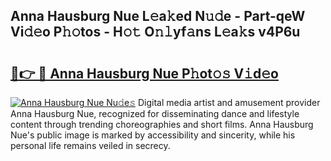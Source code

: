 ## Anna Hausburg Nue L𝚎a𝚔ed N𝚞𝚍e - Part-qeW Vi𝚍𝚎o P𝚑𝚘tos - H𝚘𝚝 O𝚗𝚕yf𝚊ns L𝚎a𝚔s v4P6u

# <h2><a href="http://kfc5uzr.oniu.top/?m=Anna+Hausburg+Nue">🔗👉 🔴 Anna Hausburg Nue P𝚑ot𝚘𝚜 V𝚒d𝚎o</a></h2>

[![Anna Hausburg Nue Nu𝚍e𝚜](https://i.imgur.com/0qMVB7G.gif)](http://kfc5uzr.oniu.top/?m=Anna+Hausburg+Nue)
Digital media artist and amusement provider Anna Hausburg Nue, recognized for disseminating dance and lifestyle content through trending choreographies and short films. Anna Hausburg Nue's public image is marked by accessibility and sincerity, while his personal life remains veiled in secrecy.  
